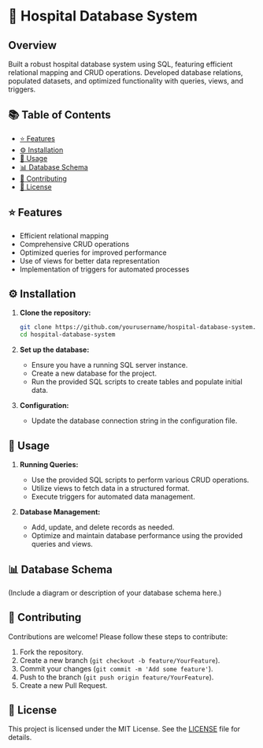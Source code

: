 
# 🏥 Hospital Database System

## Overview

Built a robust hospital database system using SQL, featuring efficient relational mapping and CRUD operations. Developed database relations, populated datasets, and optimized functionality with queries, views, and triggers.

## 📚 Table of Contents

- [⭐ Features](#features)
- [⚙️ Installation](#installation)
- [🚀 Usage](#usage)
- [📊 Database Schema](#database-schema)
- [🤝 Contributing](#contributing)
- [📜 License](#license)

## ⭐ Features

- Efficient relational mapping
- Comprehensive CRUD operations
- Optimized queries for improved performance
- Use of views for better data representation
- Implementation of triggers for automated processes

## ⚙️ Installation

1. **Clone the repository:**
   ```bash
   git clone https://github.com/yourusername/hospital-database-system.git
   cd hospital-database-system
   ```

2. **Set up the database:**
   - Ensure you have a running SQL server instance.
   - Create a new database for the project.
   - Run the provided SQL scripts to create tables and populate initial data.

3. **Configuration:**
   - Update the database connection string in the configuration file.

## 🚀 Usage

1. **Running Queries:**
   - Use the provided SQL scripts to perform various CRUD operations.
   - Utilize views to fetch data in a structured format.
   - Execute triggers for automated data management.

2. **Database Management:**
   - Add, update, and delete records as needed.
   - Optimize and maintain database performance using the provided queries and views.

## 📊 Database Schema

(Include a diagram or description of your database schema here.)

## 🤝 Contributing

Contributions are welcome! Please follow these steps to contribute:

1. Fork the repository.
2. Create a new branch (`git checkout -b feature/YourFeature`).
3. Commit your changes (`git commit -m 'Add some feature'`).
4. Push to the branch (`git push origin feature/YourFeature`).
5. Create a new Pull Request.

## 📜 License

This project is licensed under the MIT License. See the [LICENSE](LICENSE) file for details.

